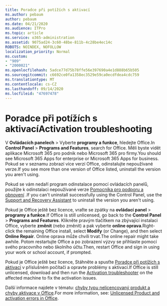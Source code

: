 ```yaml
---
title: Poradce při potížích s aktivací
ms.author: pebaum
author: pebaum
ms.date: 04/21/2020
ms.audience: ITPro
ms.topic: article
ms.service: o365-administration
ms.assetid: 9075ad24-3c60-48be-811b-4c28be4ec14c
ROBOTS: NOINDEX, NOFOLLOW
localization_priority: Normal
ms.custom:
- "909"
- "2000021"
ms.openlocfilehash: 5adce77d75b78ffe56e397690a4e1d888b65b505
ms.sourcegitcommit: c6692ce0fa1358ec3529e59ca0ecdfdea4cdc759
ms.translationtype: MT
ms.contentlocale: cs-CZ
ms.lasthandoff: 09/14/2020
ms.locfileid: "47697478"
---
```

# <a name="activation-troubleshooting"></a><span data-ttu-id="9f89a-102">Poradce při potížích s aktivací</span><span class="sxs-lookup"><span data-stu-id="9f89a-102">Activation troubleshooting</span></span>

<span data-ttu-id="9f89a-103">V **Ovládacích panelech** \> Vyberte **programy a funkce**, hledejte Office.</span><span class="sxs-lookup"><span data-stu-id="9f89a-103">In **Control Panel** \> **Programs and Features**, search for Office.</span></span> <span data-ttu-id="9f89a-104">Měli byste vidět aplikace Microsoft 365 pro podnik nebo Microsoft 365 pro firmy.</span><span class="sxs-lookup"><span data-stu-id="9f89a-104">You should see Microsoft 365 Apps for enterprise or Microsoft 365 Apps for business.</span></span> <span data-ttu-id="9f89a-105">Pokud se v seznamu zobrazí více verzí Office, odinstalujte nepoužívané verze.</span><span class="sxs-lookup"><span data-stu-id="9f89a-105">If you see more than one version of Office listed, uninstall the version you aren't using.</span></span>
  
<span data-ttu-id="9f89a-106">Pokud se vám nedaří program odinstalace pomocí ovládacích panelů, použijte k odinstalaci nepoužívané verze [Pomocníka pro podporu a obnovení](https://aka.ms/SARA-OfficeUninstall-Alchemy) .</span><span class="sxs-lookup"><span data-stu-id="9f89a-106">If you can't uninstall successfully using the Control Panel, use the [Support and Recovery Assistant](https://aka.ms/SARA-OfficeUninstall-Alchemy) to uninstall the version you aren't using.</span></span>
  
<span data-ttu-id="9f89a-107">Pokud je Office ještě bez licence, vraťte se zpátky na **ovládací panel** \> **programy a funkce**.</span><span class="sxs-lookup"><span data-stu-id="9f89a-107">If Office is still unlicensed, go back to the **Control Panel** \> **Programs and Features**.</span></span> <span data-ttu-id="9f89a-108">Klikněte pravým tlačítkem na zbývající instalaci Office, vyberte **změnit** (nebo změnit) a pak vyberte **online oprava**.</span><span class="sxs-lookup"><span data-stu-id="9f89a-108">Right-click the remaining Office install, select **Modify** (or Change), and then select **Online Repair**.</span></span> <span data-ttu-id="9f89a-109">Online oprava může chvíli trvat.</span><span class="sxs-lookup"><span data-stu-id="9f89a-109">The online repair might take awhile.</span></span> <span data-ttu-id="9f89a-110">Potom restartujte Office a po zobrazení výzvy se přihlaste pomocí svého pracovního nebo školního účtu.</span><span class="sxs-lookup"><span data-stu-id="9f89a-110">Then, restart Office and sign in using your work or school account, if prompted.</span></span>
  
<span data-ttu-id="9f89a-111">Pokud je Office ještě bez licence, Stáhněte a spusťte [Poradce při potížích s aktivací](https://aka.ms/SARA-OfficeActivation-Alchemy) v příslušném počítači a opravte problémy s aktivací.</span><span class="sxs-lookup"><span data-stu-id="9f89a-111">If Office is still unlicensed, download and then run the [Activation troubleshooter](https://aka.ms/SARA-OfficeActivation-Alchemy) on the affected machine to fix the activation issues.</span></span>
  
<span data-ttu-id="9f89a-112">Další informace najdete v tématu: [chyby typu nelicencovaný produkt a chyby aktivace v Office](https://support.office.com/article/0d23d3c0-c19c-4b2f-9845-5344fedc4380).</span><span class="sxs-lookup"><span data-stu-id="9f89a-112">For more information, see: [Unlicensed Product and activation errors in Office](https://support.office.com/article/0d23d3c0-c19c-4b2f-9845-5344fedc4380).</span></span>
